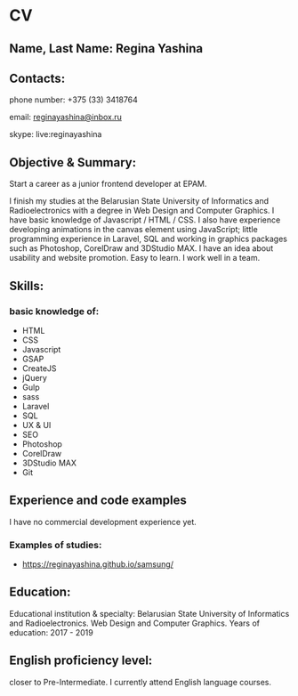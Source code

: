 # CV

## Name, Last Name: Regina Yashina 

## Contacts: 
phone number: +375 (33) 3418764

email: reginayashina@inbox.ru 

skype: live:reginayashina

## Objective & Summary:
Start a career as a junior frontend developer at EPAM.

I finish my studies at the Belarusian State University of Informatics and Radioelectronics with a degree in Web Design and Computer Graphics. I have basic knowledge of Javascript / HTML / CSS. I also have experience developing animations in the canvas element using JavaScript; little programming experience in Laravel, SQL and working in graphics packages such as Photoshop, CorelDraw and 3DStudio MAX. I have an idea about usability and website promotion.
Easy to learn. I work well in a team. 

## Skills:
### basic knowledge of:
- HTML
- CSS
- Javascript
- GSAP
- CreateJS
- jQuery
- Gulp
- sass
- Laravel
- SQL
- UX & UI
- SEO
- Photoshop
- CorelDraw
- 3DStudio MAX
- Git

## Experience and code examples
I have no commercial development experience yet.

### Examples of studies:
- <https://reginayashina.github.io/samsung/>

## Education:
Educational institution & specialty: Belarusian State University of Informatics and Radioelectronics. Web Design and Computer Graphics.
Years of education: 2017 - 2019

## English proficiency level: 
closer to Pre-Intermediate. I currently attend English language courses.